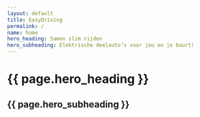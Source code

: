 ```yaml
---
layout: default
title: EasyDriving
permalink: /
name: home
hero_heading: Samen slim rijden
hero_subheading: Elektrische deelauto’s voor jou en je buurt!
---
```

<h1>{{ page.hero_heading }}</h1>
<h2>{{ page.hero_subheading }}</h2>

